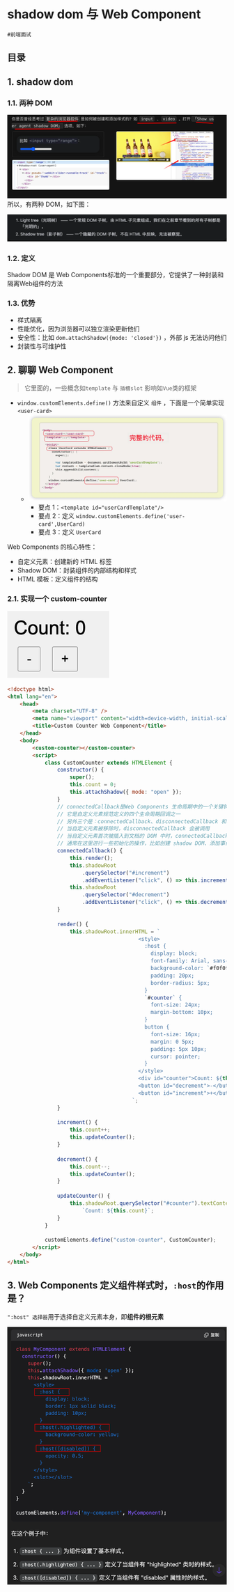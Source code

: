 
# shadow dom 与 Web Component

`#前端面试` 


## 目录
<!-- toc -->
 ## 1. shadow dom 

### 1.1. 两种 DOM

![图片&文件](./files/20241024-9.png)
所以，有两种 DOM，如下图：

![图片&文件](./files/20241024-10.png)

### 1.2. 定义

Shadow DOM 是 Web Components标准的一个重要部分，它提供了一种封装和隔离Web组件的方法

### 1.3. 优势

- 样式隔离
- 性能优化，因为浏览器可以独立渲染更新他们
- 安全性：比如 `dom.attachShadow({mode: 'closed'})` ，外部 js 无法访问他们
- 封装性与可维护性

## 2. 聊聊 Web Component

> 它里面的，一些概念如`template` 与 `插槽slot` 影响如`Vue`类的框架

- `window.customElements.define()` 方法来自定义 `组件` ，下面是一个简单实现 `<user-card>`
	- ![图片&文件](./files/20241024-11.png)
		- 要点 1：`<template id="userCardTemplate"/>`
		- 要点 2：定义 `window.customElements.define('user-card',UserCard)`
		- 要点 3：定义 `UserCard`

Web Components 的核心特性：
- 自定义元素：创建新的 HTML 标签
- Shadow DOM：封装组件的内部结构和样式
- HTML 模板：定义组件的结构

### 2.1. 实现一个 custom-counter 

![图片&文件](./files/20241024-13.png)

```html hl:17,15,36,34
<!doctype html>
<html lang="en">
    <head>
        <meta charset="UTF-8" />
        <meta name="viewport" content="width=device-width, initial-scale=1.0" />
        <title>Custom Counter Web Component</title>
    </head>
    <body>
        <custom-counter></custom-counter>
        <script>
            class CustomCounter extends HTMLElement {
                constructor() {
                    super();
                    this.count = 0;
                    this.attachShadow({ mode: "open" });
                }
                // connectedCallback是Web Components 生命周期中的一个关键钩子函数。
                // 它是自定义元素规范定义的四个生命周期回调之一
                // 另外三个是：connectedCallback、disconnectedCallback 和 adoptedCallback
                // 当自定义元素被移除时，disconnectedCallback 会被调用
                // 当自定义元素首次被插入到文档的 DOM 中时，connectedCallback 会被自动调用
                // 通常在这里进行一些初始化的操作，比如创建 shadow DOM、添加事件监听器等
                connectedCallback() {
                    this.render();
                    this.shadowRoot
                        .querySelector("#increment")
                        .addEventListener("click", () => this.increment());
                    this.shadowRoot
                        .querySelector("#decrement")
                        .addEventListener("click", () => this.decrement());
                }

                render() {
                    this.shadowRoot.innerHTML = `
								          <style>
								            :host {
								              display: block;
								              font-family: Arial, sans-serif;
								              background-color: `#f0f0f0;`
								              padding: 20px;
								              border-radius: 5px;
								            }
								            `#counter` {
								              font-size: 24px;
								              margin-bottom: 10px;
								            }
								            button {
								              font-size: 16px;
								              margin: 0 5px;
								              padding: 5px 10px;
								              cursor: pointer;
								            }
								          </style>
								          <div id="counter">Count: ${this.count}</div>
								          <button id="decrement">-</button>
								          <button id="increment">+</button>
								        `;
                }

                increment() {
                    this.count++;
                    this.updateCounter();
                }

                decrement() {
                    this.count--;
                    this.updateCounter();
                }

                updateCounter() {
                    this.shadowRoot.querySelector("#counter").textContent =
                        `Count: ${this.count}`;
                }
            }

            customElements.define("custom-counter", CustomCounter);
        </script>
    </body>
</html>

```

## 3. Web Components 定义组件样式时，`:host`的作用是？

`":host" 选择器`用于选择自定义元素本身，即**组件的根元素**

![图片&文件](./files/20241024-12.png)
